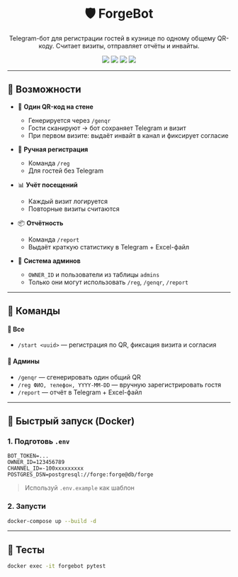<h1 align="center">🛡️ ForgeBot</h1>
<p align="center">
  Telegram-бот для регистрации гостей в кузнице по одному общему QR-коду. Считает визиты, отправляет отчёты и инвайты.
</p>

<p align="center">
  <img src="https://img.shields.io/badge/Python-3.11-blue?logo=python" />
  <img src="https://img.shields.io/badge/Aiogram-3.x-blueviolet?logo=telegram" />
  <img src="https://img.shields.io/badge/PostgreSQL-asyncpg-336791?logo=postgresql" />
  <img src="https://img.shields.io/badge/Docker-ready-0db7ed?logo=docker" />
</p>

---

## 🚀 Возможности

- 📲 **Один QR-код на стене**
  - Генерируется через `/genqr`
  - Гости сканируют → бот сохраняет Telegram и визит
  - При первом визите: выдаёт инвайт в канал и фиксирует согласие

- 📝 **Ручная регистрация**
  - Команда `/reg`
  - Для гостей без Telegram

- 📊 **Учёт посещений**
  - Каждый визит логируется
  - Повторные визиты считаются

- 📦 **Отчётность**
  - Команда `/report`
  - Выдаёт краткую статистику в Telegram + Excel-файл

- 🔐 **Система админов**
  - `OWNER_ID` и пользователи из таблицы `admins`
  - Только они могут использовать `/reg`, `/genqr`, `/report`

---

## 📜 Команды

#### 👥 Все
- `/start <uuid>` — регистрация по QR, фиксация визита и согласия

#### 🔐 Админы
- `/genqr` — сгенерировать один общий QR
- `/reg ФИО, телефон, YYYY-MM-DD` — вручную зарегистрировать гостя
- `/report` — отчёт в Telegram + Excel-файл

---

## 🐳 Быстрый запуск (Docker)

### 1. Подготовь `.env`

```env
BOT_TOKEN=...
OWNER_ID=123456789
CHANNEL_ID=-100xxxxxxxxx
POSTGRES_DSN=postgresql://forge:forge@db/forge
```

> Используй `.env.example` как шаблон

### 2. Запусти

```bash
docker-compose up --build -d
```

---

## 🧪 Тесты

```bash
docker exec -it forgebot pytest
```

